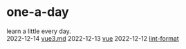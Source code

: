 # one-a-day
learn a little every day.  
2022-12-14 [vue3.md](https://github.com/sevenjian/one-a-day/tree/main/vue/vue3.md)
2022-12-13 [vue](https://github.com/sevenjian/one-a-day/tree/main/vue)
2022-12-12 [lint-format](https://github.com/sevenjian/one-a-day/tree/main/lint-format)
